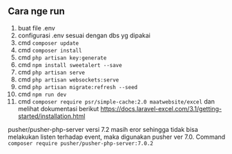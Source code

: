 ## Cara nge run

1. buat file .env
1. configurasi .env sesuai dengan dbs yg dipakai
1. cmd `composer update`
1. cmd `composer install`
1. cmd `php artisan key:generate`
1. cmd `npm install sweetalert --save`
1. cmd `php artisan serve`
1. cmd `php artisan websockets:serve`
1. cmd `php artisan migrate:refresh --seed`
1. cmd `npm run dev`
1. cmd `composer require psr/simple-cache:2.0 maatwebsite/excel` dan melihat dokumentasi berikut https://docs.laravel-excel.com/3.1/getting-started/installation.html

pusher/pusher-php-server versi 7.2 masih eror sehingga tidak bisa melakukan listen terhadap event, maka digunakan pusher ver 7.0. Command `composer require pusher/pusher-php-server:7.0.2`
